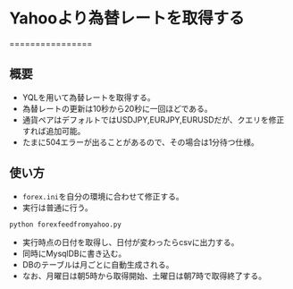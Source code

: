 # Yahooより為替レートを取得する
================
## 概要
  * YQLを用いて為替レートを取得する。
  * 為替レートの更新は10秒から20秒に一回ほどである。
  * 通貨ペアはデフォルトではUSDJPY,EURJPY,EURUSDだが、クエリを修正すれば追加可能。
  * たまに504エラーが出ることがあるので、その場合は1分待つ仕様。

## 使い方
  * ```forex.ini```を自分の環境に合わせて修正する。
  * 実行は普通に行う。
  
  ``` 
  python forexfeedfromyahoo.py
  ``` 
  * 実行時点の日付を取得し、日付が変わったらcsvに出力する。
  * 同時にMysqlDBに書き込む。
  * DBのテーブルは月ごとに自動生成される。
  * なお、月曜日は朝5時から取得開始、土曜日は朝7時で取得終了する。
  


